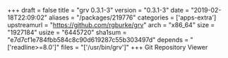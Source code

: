 +++
draft = false
title = "grv 0.3.1-3"
version = "0.3.1-3"
date = "2019-02-18T22:09:02"
aliases = "/packages/219776"
categories = ['apps-extra']
upstreamurl = "https://github.com/rgburke/grv"
arch = "x86_64"
size = "1927184"
usize = "6445720"
sha1sum = "e7d7cf1e784fbb584c8c90d619287c55b303497d"
depends = "['readline>=8.0']"
files = "['/usr/bin/grv']"
+++
Git Repository Viewer
